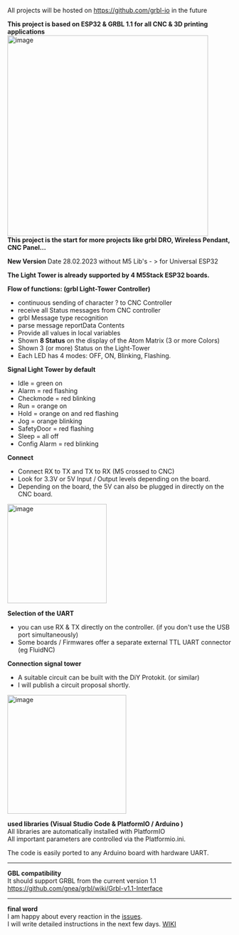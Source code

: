 All projects will be hosted on https://github.com/grbl-io in the future

**This project is based on ESP32 & GRBL 1.1 for all CNC & 3D printing applications**  
<img width="451" alt="image" src="https://user-images.githubusercontent.com/39780457/220300378-d39288d2-21e3-41ca-96fb-3849ed2d68d9.png">  
**This project is the start for more projects like grbl DRO, Wireless Pendant, CNC Panel...**

**New Version** Date 28.02.2023 without M5 Lib's  - > for Universal ESP32

**The Light Tower is already supported by 4 M5Stack ESP32 boards.**

**Flow of functions: (grbl Light-Tower  Controller)**
* continuous sending of character ? to CNC Controller
* receive all Status messages from CNC controller
* grbl Message type recognition
* parse message reportData Contents
* Provide all values in local variables
* Shown **8 Status** on the display of the Atom Matrix (3 or more Colors)
* Shown 3 (or more) Status on the Light-Tower 
* Each LED has 4 modes: OFF, ON, Blinking, Flashing. 

**Signal Light Tower by default**
* Idle = green on
* Alarm = red flashing
* Checkmode = red blinking
* Run = orange on
* Hold = orange on and red flashing
* Jog = orange blinking
* SafetyDoor = red flashing
* Sleep = all off
* Config Alarm = red blinking

**Connect**
* Connect RX to TX and TX to RX (M5 crossed to CNC)
* Look for 3.3V or 5V Input / Output levels depending on the board.
* Depending on the board, the 5V can also be plugged in directly on the CNC board.
<img width="223" alt="image" src="https://user-images.githubusercontent.com/39780457/220160670-0b9d1765-2e1e-4385-9f77-221070fcda38.png">
 
**Selection of the UART**  
* you can use RX & TX directly on the controller. (if you don't use the USB port simultaneously)
* Some boards / Firmwares offer a separate external TTL UART connector (eg FluidNC)
 
**Connection signal tower**
* A suitable circuit can be built with the DiY Protokit. (or similar)
* I will publish a circuit proposal shortly.
<img width="267" alt="image" src="https://user-images.githubusercontent.com/39780457/220189643-b8c80646-0ddd-4f3d-9b02-51f869ac9268.png">

**used libraries (Visual Studio Code & PlatformIO / Arduino )**  
All libraries are automatically installed with PlatformIO  
All important parameters are controlled via the Platformio.ini.  
  
The code is easily ported to any Arduino board with hardware UART.
****
**GBL compatibility**  
It should support GRBL from the current version 1.1 https://github.com/gnea/grbl/wiki/Grbl-v1.1-Interface
****

**final word**  
I am happy about every reaction in the [issues](https://github.com/PatrikRindlisbacher/grbl-Status-light-tower-M5-Atom-Matrix/issues).  
I will write detailed instructions in the next few days. [WIKI](https://github.com/PatrikRindlisbacher/grbl-Status-light-tower-M5-Atom-Matrix/wiki)
